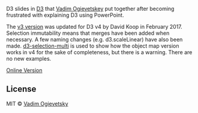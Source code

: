 D3 slides in [D3](https://github.com/D3/D3) that [Vadim Ogievetskey](https://github.com/vogievetsky) put together after becoming frustrated with explaining D3 using PowerPoint.

The [v3 version](https://github.com/vogievetsky/IntroD3) was updated for D3 v4 by David Koop in February 2017. Selection immutability means that merges have been added when necessary. A few naming changes (e.g. d3.scaleLinear) have also been made. [d3-selection-multi](https://github.com/d3/d3-selection-multi) is used to show how the object map version works in v4 for the sake of completeness, but there is a warning. There are no new examples.

[Online Version](https://dakoop.github.io/IntroD3)

## License

MIT © [Vadim Ogievetsky](http://vadim.ogievetsky.com)
